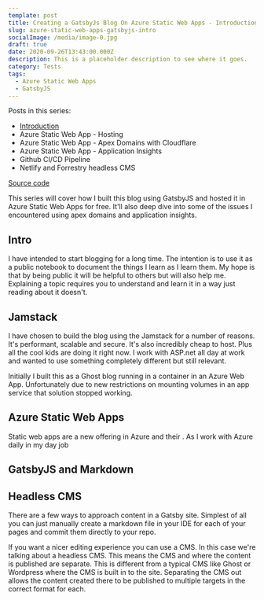 ```yaml
---
template: post
title: Creating a GatsbyJs Blog On Azure Static Web Apps - Introduction
slug: azure-static-web-apps-gatsbyjs-intro
socialImage: /media/image-0.jpg
draft: true
date: 2020-09-26T13:43:00.000Z
description: This is a placeholder description to see where it goes.
category: Tests
tags:
  - Azure Static Web Apps
  - GatsbyJS
---
```

Posts in this series:

* [Introduction](/posts/azure-static-web-apps-gatsbyjs-intro)
* Azure Static Web App - Hosting 
* Azure Static Web App - Apex Domains with Cloudflare
* Azure Static Web App - Application Insights
* Github CI/CD Pipeline
* Netlify and Forrestry headless CMS

[Source code](https://github.com/benackland/acklanddevgatsby)

This series will cover how I built this blog using GatsbyJS and hosted it in Azure Static Web Apps for free. It'll also deep dive into some of the issues I encountered using apex domains and application insights.

## Intro

I have intended to start blogging for a long time. The intention is to use it as a public notebook to document the things I learn as I learn them. My hope is that by being public it will be helpful to others but will also help me. Explaining a topic requires you to understand and learn it in a way just reading about it doesn't.

## Jamstack

I have chosen to build the blog using the Jamstack for a number of reasons. It's performant, scalable and secure. It's also incredibly cheap to host. Plus all the cool kids are doing it right now. I work with ASP.net all day at work and wanted to use something completely different but still relevant.

Initially I built this as a Ghost blog running in a container in an Azure Web App. Unfortunately due to new restrictions on mounting volumes in an app service that solution stopped working.

## Azure Static Web Apps

Static web apps are a new offering in Azure and their . As I work with Azure daily in my day job  

## GatsbyJS and Markdown

## Headless CMS

There are a few ways to approach content in a Gatsby site. Simplest of all you can just manually create a markdown file in your IDE for each of your pages and commit them directly to your repo. 

If you want a nicer editing experience you can use a CMS. In this case we're talking about a headless CMS. This means the CMS and where the content is published are separate. This is different from a typical CMS like Ghost or Wordpress where the CMS is built in to the site. Separating the CMS out  allows the content created there to be published to multiple targets in the correct format for each.